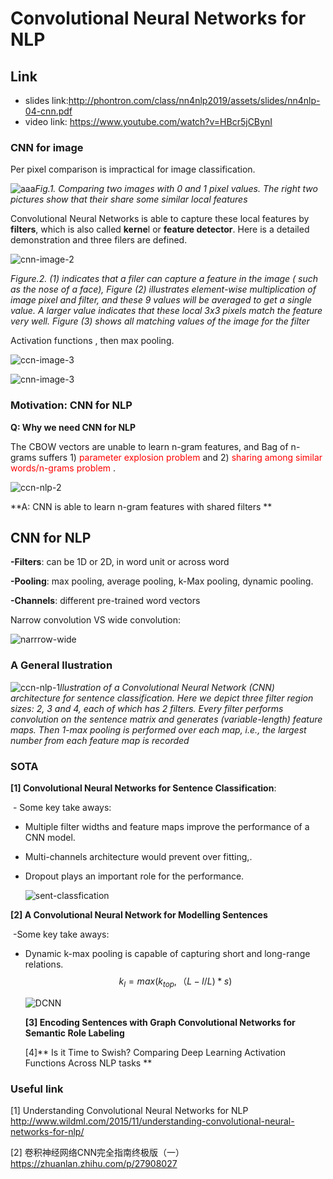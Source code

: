 # Convolutional Neural Networks for NLP 

## Link
- slides link:http://phontron.com/class/nn4nlp2019/assets/slides/nn4nlp-04-cnn.pdf
- video link: https://www.youtube.com/watch?v=HBcr5jCBynI

### CNN for image

Per pixel comparison is impractical for image classification. 

![aaa](D:\cnn-fundemental\figs\ccn-image-1.png)*Fig.1. Comparing two images with 0 and 1 pixel values. The right two pictures show that their share some similar local features*

Convolutional Neural Networks is able to capture these local features by **filters**, which is also called **kerne**l or **feature detector**.  Here is a detailed demonstration and three filers are defined.

![cnn-image-2](D:\cnn-fundemental\figs\cnn-image-2.png)



*Figure.2. (1) indicates that a filer can capture a feature in the image ( such as the nose of a face), Figure (2) illustrates element-wise multiplication of image pixel and filter, and these 9 values will be averaged to get a single value. A larger value indicates that these local 3x3 pixels match the feature very well. Figure (3) shows all matching values of the image for the filter*

Activation functions , then max pooling. 



![ccn-image-3](D:\cnn-fundemental\figs\ccn-image-3.png)



![cnn-image-3](D:\cnn-fundemental\figs\cnn-image-3.png)



### Motivation: CNN for NLP

**Q: Why we need CNN for NLP**

The CBOW vectors are unable to learn n-gram features, and
Bag of n-grams suffers 1) <span style='color:red'> parameter explosion problem </span>and 2) <span style='color:red'> sharing among similar words/n-grams problem </span>.

![ccn-nlp-2](D:\cnn-fundemental\figs\ccn-nlp-2.png)

**A: CNN is able to learn n-gram features with shared filters **

## CNN for NLP

**-Filters**: can be 1D or 2D, in word unit or across word

**-Pooling**:  max pooling, average pooling, k-Max pooling, dynamic pooling.

**-Channels**:  different pre-trained word vectors

Narrow convolution VS wide convolution:

![narrrow-wide](D:\cnn-fundemental\figs\narrrow-wide.png)

### A General llustration 



![ccn-nlp-1](D:\cnn-fundemental\figs\ccn-nlp-1.png)*llustration of a Convolutional Neural Network (CNN) architecture for sentence classification. Here we depict three filter region sizes: 2, 3 and 4, each of which has 2 filters. Every filter performs convolution on the sentence matrix and generates (variable-length) feature maps. Then 1-max pooling is performed over each map, i.e., the largest number from each feature map is recorded*

### SOTA

**[1] Convolutional Neural Networks for Sentence Classification**:

​	- Some key take aways:

- Multiple filter widths and feature maps improve the performance of a CNN model.

- Multi-channels architecture would prevent over fitting,. 

- Dropout plays an important role for the performance.

  ![sent-classfication](D:\cnn-fundemental\figs\sent-classfication.png)

**[2] A Convolutional Neural Network for Modelling Sentences**

​	-Some key take aways:

- Dynamic k-max pooling is capable of capturing short and long-range relations.
  $$
  k_l = max (k_{top}, （L-l / L) * s)
  $$
  

  ![DCNN](D:\cnn-fundemental\figs\DCNN.png)

  **[3] Encoding Sentences with Graph Convolutional Networks for Semantic Role Labeling**

  [4]** Is it Time to Swish? Comparing Deep Learning Activation Functions Across NLP tasks **

### Useful link
[1] Understanding Convolutional Neural Networks for NLP http://www.wildml.com/2015/11/understanding-convolutional-neural-networks-for-nlp/

[2] 卷积神经网络CNN完全指南终极版（一） https://zhuanlan.zhihu.com/p/27908027